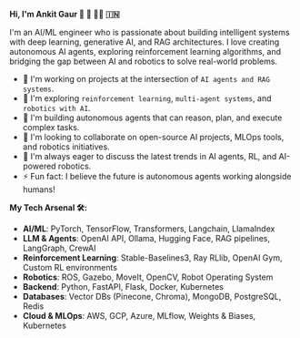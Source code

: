 **Hi, I'm Ankit Gaur 👋 🤖 👨‍💻 🇮🇳**

I'm an AI/ML engineer who is passionate about building intelligent systems with deep learning, generative AI, and RAG architectures. I love creating autonomous AI agents, exploring reinforcement learning algorithms, and bridging the gap between AI and robotics to solve real-world problems.

* 🔭 I'm working on projects at the intersection of `AI agents and RAG systems`.
* 🌱 I'm exploring `reinforcement learning`, `multi-agent systems`, and `robotics with AI`.
* 🤖 I'm building autonomous agents that can reason, plan, and execute complex tasks.
* 👯 I'm looking to collaborate on open-source AI projects, MLOps tools, and robotics initiatives.
* 🤔 I'm always eager to discuss the latest trends in AI agents, RL, and AI-powered robotics.
* ⚡ Fun fact: I believe the future is autonomous agents working alongside humans!

**My Tech Arsenal 🛠️:**
* **AI/ML**: PyTorch, TensorFlow, Transformers, Langchain, LlamaIndex
* **LLM & Agents**: OpenAI API, Ollama, Hugging Face, RAG pipelines, LangGraph, CrewAI
* **Reinforcement Learning**: Stable-Baselines3, Ray RLlib, OpenAI Gym, Custom RL environments
* **Robotics**: ROS, Gazebo, MoveIt, OpenCV, Robot Operating System
* **Backend**: Python, FastAPI, Flask, Docker, Kubernetes
* **Databases**: Vector DBs (Pinecone, Chroma), MongoDB, PostgreSQL, Redis
* **Cloud & MLOps**: AWS, GCP, Azure, MLflow, Weights & Biases, Kubernetes

